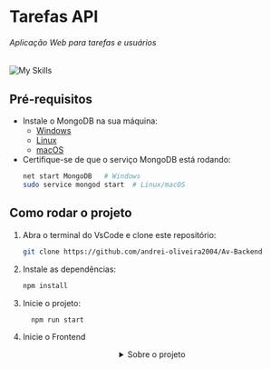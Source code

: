    # Tarefas API
  ###### Aplicação Web para tarefas e usuários
  ![My Skills](https://skillicons.dev/icons?i=nodejs,express,mongodb)

</div>


## Pré-requisitos
- Instale o MongoDB na sua máquina:
  - [Windows](https://www.mongodb.com/try/download/community)
  - [Linux](https://www.mongodb.com/docs/manual/administration/install-on-linux/)
  - [macOS](https://www.mongodb.com/docs/manual/tutorial/install-mongodb-on-os-x/)
- Certifique-se de que o serviço MongoDB está rodando:
  ```bash
  net start MongoDB   # Windows
  sudo service mongod start  # Linux/macOS


## Como rodar o projeto
1. Abra o terminal do VsCode e clone este repositório:
   ```bash
   git clone https://github.com/andrei-oliveira2004/Av-Backend
2. Instale as dependências:
      ```bash
     npm install

3. Inicie o projeto:
   ```bash
     npm run start

4. Inicie o Frontend

<details>
  <summary align="center">Sobre o projeto</summary>
  
  * Uma WEB API REST, feita com Node.js e Express.js com JS
  * Um banco de dados Mongodb
  * Cadastre e administre Usuários e Tarefas
    
</details>
